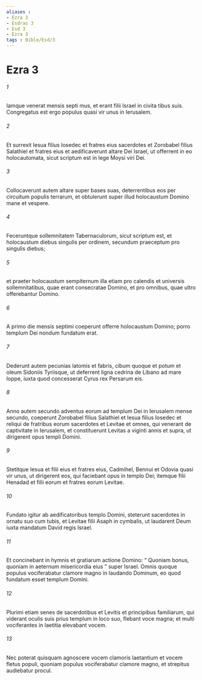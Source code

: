 ```yaml
---
aliases : 
- Ezra 3
- Esdras 3
- Esd 3
- Ezra 3
tags : Bible/Esd/3
---
```


# Ezra 3

###### 1
Iamque venerat mensis septi mus, et erant filii Israel in civita tibus suis. Congregatus est ergo populus quasi vir unus in Ierusalem. 
###### 2
Et surrexit Iesua filius Iosedec et fratres eius sacerdotes et Zorobabel filius Salathiel et fratres eius et aedificaverunt altare Dei Israel, ut offerrent in eo holocautomata, sicut scriptum est in lege Moysi viri Dei. 
###### 3
Collocaverunt autem altare super bases suas, deterrentibus eos per circuitum populis terrarum, et obtulerunt super illud holocaustum Domino mane et vespere. 
###### 4
Feceruntque sollemnitatem Tabernaculorum, sicut scriptum est, et holocaustum diebus singulis per ordinem, secundum praeceptum pro singulis diebus; 
###### 5
et praeter holocaustum sempiternum illa etiam pro calendis et universis sollemnitatibus, quae erant consecratae Domino, et pro omnibus, quae ultro offerebantur Domino. 
###### 6
A primo die mensis septimi coeperunt offerre holocaustum Domino; porro templum Dei nondum fundatum erat.
###### 7
Dederunt autem pecunias latomis et fabris, cibum quoque et potum et oleum Sidoniis Tyriisque, ut deferrent ligna cedrina de Libano ad mare Ioppe, iuxta quod concesserat Cyrus rex Persarum eis.
###### 8
Anno autem secundo adventus eorum ad templum Dei in Ierusalem mense secundo, coeperunt Zorobabel filius Salathiel et Iesua filius Iosedec et reliqui de fratribus eorum sacerdotes et Levitae et omnes, qui venerant de captivitate in Ierusalem, et constituerunt Levitas a viginti annis et supra, ut dirigerent opus templi Domini. 
###### 9
Stetitque Iesua et filii eius et fratres eius, Cadmihel, Bennui et Odovia quasi vir unus, ut dirigerent eos, qui faciebant opus in templo Dei; itemque filii Henadad et filii eorum et fratres eorum Levitae.
###### 10
Fundato igitur ab aedificatoribus templo Domini, steterunt sacerdotes in ornatu suo cum tubis, et Levitae filii Asaph in cymbalis, ut laudarent Deum iuxta mandatum David regis Israel. 
###### 11
Et concinebant in hymnis et gratiarum actione Domino: “ Quoniam bonus, quoniam in aeternum misericordia eius ” super Israel. Omnis quoque populus vociferabatur clamore magno in laudando Dominum, eo quod fundatum esset templum Domini. 
###### 12
Plurimi etiam senes de sacerdotibus et Levitis et principibus familiarum, qui viderant oculis suis prius templum in loco suo, flebant voce magna; et multi vociferantes in laetitia elevabant vocem. 
###### 13
Nec poterat quisquam agnoscere vocem clamoris laetantium et vocem fletus populi, quoniam populus vociferabatur clamore magno, et strepitus audiebatur procul.
